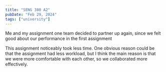 ```yaml
---
title: "SENG 300 A2"
pubDate: "Feb 29, 2024"
tags: ["university"]
---
```


Me and my assignment one team decided to partner up again, since we felt good about our performance in the first assignment

This assignment noticeably took less time. One obvious reason could be that the assignment had less workload, but I think the main reason is that we were more comfortable with each other, so we collaborated more effectively.